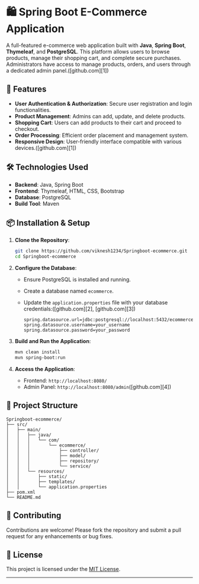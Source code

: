 
# 🛍️ Spring Boot E-Commerce Application

A full-featured e-commerce web application built with **Java**, **Spring Boot**, **Thymeleaf**, and **PostgreSQL**. This platform allows users to browse products, manage their shopping cart, and complete secure purchases. Administrators have access to manage products, orders, and users through a dedicated admin panel.([github.com][1])

## 🚀 Features

* **User Authentication & Authorization**: Secure user registration and login functionalities.
* **Product Management**: Admins can add, update, and delete products.
* **Shopping Cart**: Users can add products to their cart and proceed to checkout.
* **Order Processing**: Efficient order placement and management system.
* **Responsive Design**: User-friendly interface compatible with various devices.([github.com][1])

## 🛠️ Technologies Used

* **Backend**: Java, Spring Boot
* **Frontend**: Thymeleaf, HTML, CSS, Bootstrap
* **Database**: PostgreSQL
* **Build Tool**: Maven

## 📦 Installation & Setup

1. **Clone the Repository**:

   ```bash
   git clone https://github.com/viknesh1234/Springboot-ecommerce.git
   cd Springboot-ecommerce
   ```



2. **Configure the Database**:

   * Ensure PostgreSQL is installed and running.
   * Create a database named `ecommerce`.
   * Update the `application.properties` file with your database credentials:([github.com][2], [github.com][3])

     ```properties
     spring.datasource.url=jdbc:postgresql://localhost:5432/ecommerce
     spring.datasource.username=your_username
     spring.datasource.password=your_password
     ```

3. **Build and Run the Application**:

   ```bash
   mvn clean install
   mvn spring-boot:run
   ```



4. **Access the Application**:

   * Frontend: `http://localhost:8080/`
   * Admin Panel: `http://localhost:8080/admin`([github.com][4])

## 📁 Project Structure

```plaintext
Springboot-ecommerce/
├── src/
│   ├── main/
│   │   ├── java/
│   │   │   └── com/
│   │   │       └── ecommerce/
│   │   │           ├── controller/
│   │   │           ├── model/
│   │   │           ├── repository/
│   │   │           └── service/
│   │   └── resources/
│   │       ├── static/
│   │       ├── templates/
│   │       └── application.properties
├── pom.xml
└── README.md
```



## 🤝 Contributing

Contributions are welcome! Please fork the repository and submit a pull request for any enhancements or bug fixes.

## 📄 License

This project is licensed under the [MIT License](LICENSE).

---



